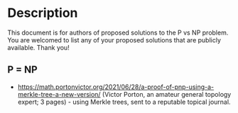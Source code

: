# Description

This document is for authors of proposed solutions to the P vs NP problem.  You are welcomed to list any of your proposed solutions that are publicly available.  Thank you!

## P = NP

* https://math.portonvictor.org/2021/06/28/a-proof-of-pnp-using-a-merkle-tree-a-new-version/
 (Victor Porton, an amateur general topology expert; 3 pages) - using Merkle trees, sent to a reputable topical journal.

